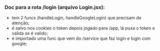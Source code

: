 ### Doc para a rota /login (arquivo Login.jsx):
- tem 2 funcs (handleLogin, handleGoogleLogin) que precisam de atenção;
- é salvo nos cookies o token depois jogado para /app, lá puxa o token e valida se é valido;
- é importado uma func que vem do /service que faz login e login com google;